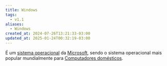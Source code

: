 ```yaml
---
title: Windows
tags:
  - v1.1
aliases:
  - Windows
created_at: 2024-07-26T13:21:33-03:00
updated_at: 2025-01-24T00:32:19-03:00
---
```


É um [sistema operacional](content/entrada/2024/08/04/Sistema_Operacional.md) da [Microsoft](content/entrada/2024/07/07/Microsoft.md), sendo o sistema operacional mais popular mundialmente para [Computadores domésticos](content/atomos/2024/10/12/Computadores_domesticos.md).